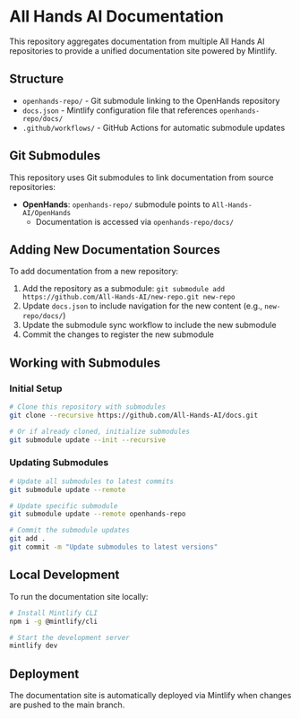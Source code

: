 # All Hands AI Documentation

This repository aggregates documentation from multiple All Hands AI repositories to provide a unified documentation site powered by Mintlify.

## Structure

- `openhands-repo/` - Git submodule linking to the OpenHands repository
- `docs.json` - Mintlify configuration file that references `openhands-repo/docs/`
- `.github/workflows/` - GitHub Actions for automatic submodule updates

## Git Submodules

This repository uses Git submodules to link documentation from source repositories:

- **OpenHands**: `openhands-repo/` submodule points to `All-Hands-AI/OpenHands`
  - Documentation is accessed via `openhands-repo/docs/`

## Adding New Documentation Sources

To add documentation from a new repository:

1. Add the repository as a submodule: `git submodule add https://github.com/All-Hands-AI/new-repo.git new-repo`
2. Update `docs.json` to include navigation for the new content (e.g., `new-repo/docs/`)
3. Update the submodule sync workflow to include the new submodule
4. Commit the changes to register the new submodule

## Working with Submodules

### Initial Setup
```bash
# Clone this repository with submodules
git clone --recursive https://github.com/All-Hands-AI/docs.git

# Or if already cloned, initialize submodules
git submodule update --init --recursive
```

### Updating Submodules
```bash
# Update all submodules to latest commits
git submodule update --remote

# Update specific submodule
git submodule update --remote openhands-repo

# Commit the submodule updates
git add .
git commit -m "Update submodules to latest versions"
```

## Local Development

To run the documentation site locally:

```bash
# Install Mintlify CLI
npm i -g @mintlify/cli

# Start the development server
mintlify dev
```

## Deployment

The documentation site is automatically deployed via Mintlify when changes are pushed to the main branch.